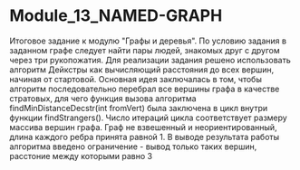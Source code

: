 # Module_13_NAMED-GRAPH
Итоговое задание к модулю "Графы и деревья". По условию задания в заданном графе следует найти пары людей, знакомых друг с другом через три рукопожатия. Для реализации задания решено использовать алгоритм Дейкстры как вычисляющий расстояния до всех вершин, начиная от стартовой. Основная идея заключалась в том, чтобы алгоритм последовательно перебрал все вершины графа в качестве стратовых, для чего функция вызова алгоритма findMinDistanceDecstr(int fromVert) была заключена в цикл внутри функции findStrangers(). Число итераций цикла соответствует размеру массива вершин графа. Граф не взвешенный и неориентированный, длина каждого ребра принята равной 1. В выводе результата работы алгоритма введено ограничение - вывод только таких вершин, расстоние между которыми равно 3  
